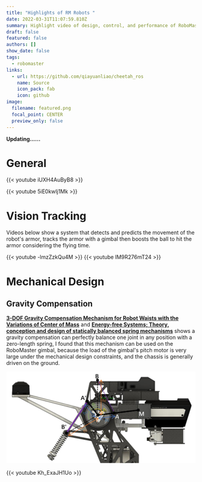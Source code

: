```yaml
---
title: "Highlights of RM Robots "
date: 2022-03-31T11:07:59.810Z
summary: Highlight video of design, control, and performance of RoboMaster robots
draft: false
featured: false
authors: []
show_date: false
tags:
  - robomaster
links:
  - url: https://github.com/qiayuanliao/cheetah_ros
    name: Source
    icon_pack: fab
    icon: github
image:
  filename: featured.png
  focal_point: CENTER
  preview_only: false
---
```

**Updating......**

# General

{{< youtube iUXH4AuByB8 >}}

{{< youtube 5iE0kwIj1Mk >}}

# Vision Tracking

Videos below show a system that detects and predicts the movement of the robot's armor, tracks the armor with a gimbal then boosts the ball to hit the armor considering the flying time.

{{< youtube -lmzZzkQu4M >}}
{{< youtube IM9R276mT24 >}}

# Mechanical Design

## Gravity Compensation

**[3-DOF Gravity Compensation Mechanism for Robot Waists with the Variations of Center of Mass](https://ieeexplore.ieee.org/document/8968046)** and 
**[Energy-free Systems; Theory, conception and design of statically balanced spring mechanisms](https://www.researchgate.net/publication/280922819_Energy-free_Systems_Theory_conception_and_design_of_statically_balanced_spring_mechanisms)**
shows a gravity compensation can perfectly balance one joint in any position with a zero-length spring, I found that this mechanism can be used on the RoboMaster gimbal, because the load of the gimbal's pitch motor is very large under the mechanical design constraints, and the chassis is generally driven on the ground.

![](gimbal.jpg "Design parameters of gimbal pitch axis")

{{< youtube Kh_ExaJH1Uo >}}